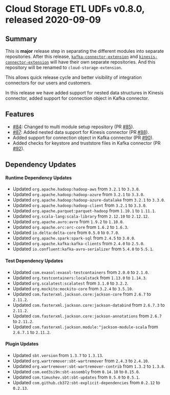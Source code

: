 # Cloud Storage ETL UDFs v0.8.0, released 2020-09-09

## Summary

This is **major** release step in separating the different modules into separate
repositories. After this release,
[`kafka-connector-extension`](https://github.com/exasol/kafka-connector-extension)
and
[`kinesis-connector-extension`](https://github.com/exasol/kinesis-connector-extension)
will have their own separate repositories. And this repository will be renamed
to `cloud-storage-extension`.

This allows quick release cycle and better visibility of integration connectors
for our users and customers.

In this release we have added support for nested data structures in Kinesis
connector, added support for connection object in Kafka connector.

## Features

* [#84](https://github.com/exasol/cloud-storage-etl-udfs/issues/84): Changed to multi module setup repository (PR [#85](https://github.com/exasol/cloud-storage-etl-udfs/pull/85)).
* [#87](https://github.com/exasol/cloud-storage-etl-udfs/issues/87): Added nested data support for Kinesis connector (PR [#88](https://github.com/exasol/cloud-storage-etl-udfs/pull/88)).
* Added support for connection object in Kafka connector (PR [#90](https://github.com/exasol/cloud-storage-etl-udfs/pull/90)).
* Added checks for keystore and truststore files in Kafka connector (PR [#92](https://github.com/exasol/cloud-storage-etl-udfs/pull/92)).

## Dependency Updates

#### Runtime Dependency Updates

* Updated ``org.apache.hadoop:hadoop-aws`` from `3.2.1` to `3.3.0`.
* Updated ``org.apache.hadoop:hadoop-azure`` from `3.2.1` to `3.3.0`.
* Updated ``org.apache.hadoop:hadoop-azure-datalake`` from `3.2.1` to `3.3.0`.
* Updated ``org.apache.hadoop:hadoop-client`` from `3.2.1` to `3.3.0`.
* Updated ``org.apache.parquet:parquet-hadoop`` from `1.10.1` to `1.11.1`.
* Updated ``org.scala-lang:scala-library`` from `2.12.10` to `2.12.12`.
* Updated ``org.apache.avro:avro`` from `1.9.2` to `1.10.0`.
* Updated ``org.apache.orc:orc-core`` from `1.6.2` to `1.6.3`.
* Updated ``io.delta:delta-core`` from `0.5.0` to `0.7.0`.
* Updated ``org.apache.spark:spark-sql`` from `2.4.5` to `3.0.0`.
* Updated ``org.apache.kafka:kafka-clients`` from `2.4.0` to `2.5.0`.
* Updated ``io.confluent:kafka-avro-serializer`` from `5.4.0` to `5.5.1`.

#### Test Dependency Updates

* Updated ``com.exasol:exasol-testcontainers`` from `2.0.0` to `2.1.0`.
* Updated ``org.testcontainers:localstack`` from `1.13.0` to `1.14.3`.
* Updated ``org.scalatest:scalatest`` from `3.1.0` to `3.2.2`.
* Updated ``org.mockito:mockito-core`` from `3.2.4` to `3.5.10`.
* Updated ``com.fasterxml.jackson.core:jackson-core`` from `2.6.7` to `2.11.2`.
* Updated ``com.fasterxml.jackson.core:jackson-databind`` from `2.6.7.3` to `2.11.2`.
* Updated ``com.fasterxml.jackson.core:jackson-annotations`` from `2.6.7` to `2.11.2`.
* Updated ``com.fasterxml.jackson.module:"jackson-module-scala`` from `2.6.7.1` to `2.11.2`.

#### Plugin Updates

* Updated ``sbt.version`` from `1.3.7` to `1.3.13`.
* Updated ``org.wartremover:sbt-wartremover`` from `2.4.3` to `2.4.10`.
* Updated ``org.wartremover:sbt-wartremover-contrib`` from `1.3.2` to `1.3.8`.
* Updated ``com.eed3si9n:sbt-assembly`` from `0.14.10` to `0.15.0`.
* Updated ``com.timushev.sbt:sbt-updates`` from `0.5.0` to `0.5.1`.
* Updated ``com.github.cb372:sbt-explicit-dependencies`` from `0.2.12` to `0.2.13`.
